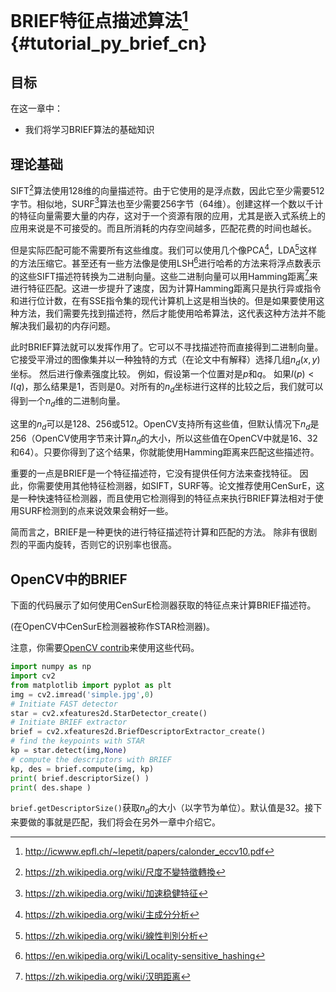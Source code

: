 # BRIEF特征点描述算法[^1] {#tutorial_py_brief_cn}

## 目标

在这一章中：

- 我们将学习BRIEF算法的基础知识

## 理论基础

SIFT[^2]算法使用128维的向量描述符。由于它使用的是浮点数，因此它至少需要512字节。相似地，SURF[^3]算法也至少需要256字节（64维）。创建这样一个数以千计的特征向量需要大量的内存，这对于一个资源有限的应用，尤其是嵌入式系统上的应用来说是不可接受的。而且所消耗的内存空间越多，匹配花费的时间也越长。

但是实际匹配可能不需要所有这些维度。我们可以使用几个像PCA[^5]，LDA[^6]这样的方法压缩它。甚至还有一些方法像是使用LSH[^4]进行哈希的方法来将浮点数表示的这些SIFT描述符转换为二进制向量。这些二进制向量可以用Hamming距离[^7]来进行特征匹配。这进一步提升了速度，因为计算Hamming距离只是执行异或指令和进行位计数，在有SSE指令集的现代计算机上这是相当快的。但是如果要使用这种方法，我们需要先找到描述符，然后才能使用哈希算法，这代表这种方法并不能解决我们最初的内存问题。

此时BRIEF算法就可以发挥作用了。它可以不寻找描述符而直接得到二进制向量。 它接受平滑过的图像集并以一种独特的方式（在论文中有解释）选择几组$n_d$$(x,y)$坐标。 然后进行像素强度比较。 例如，假设第一个位置对是$p$和$q$。 如果$I(p)<I(q)$，那么结果是1，否则是0。对所有的$n_d$坐标进行这样的比较之后，我们就可以得到一个$n_d$维的二进制向量。

这里的$n_d$可以是128、256或512。OpenCV支持所有这些值，但默认情况下$n_d$是256（OpenCV使用字节来计算$n_d$的大小，所以这些值在OpenCV中就是16、32和64）。只要你得到了这个结果，你就能使用Hamming距离来匹配这些描述符。

重要的一点是BRIEF是一个特征描述符，它没有提供任何方法来查找特征。 因此，你需要使用其他特征检测器，如SIFT，SURF等。论文推荐使用CenSurE，这是一种快速特征检测器，而且使用它检测得到的特征点来执行BRIEF算法相对于使用SURF检测到的点来说效果会稍好一些。

简而言之，BRIEF是一种更快的进行特征描述符计算和匹配的方法。 除非有很剧烈的平面内旋转，否则它的识别率也很高。

## OpenCV中的BRIEF

下面的代码展示了如何使用CenSurE检测器获取的特征点来计算BRIEF描述符。

 (在OpenCV中CenSurE检测器被称作STAR检测器)。

注意，你需要[OpenCV contrib](https://github.com/opencv/opencv_contrib)来使用这些代码。

```python
import numpy as np
import cv2
from matplotlib import pyplot as plt
img = cv2.imread('simple.jpg',0)
# Initiate FAST detector
star = cv2.xfeatures2d.StarDetector_create()
# Initiate BRIEF extractor
brief = cv2.xfeatures2d.BriefDescriptorExtractor_create()
# find the keypoints with STAR
kp = star.detect(img,None)
# compute the descriptors with BRIEF
kp, des = brief.compute(img, kp)
print( brief.descriptorSize() )
print( des.shape )
```

`brief.getDescriptorSize()`获取$n_d$的大小（以字节为单位）。默认值是32。接下来要做的事就是匹配，我们将会在另外一章中介绍它。


[^1]: http://icwww.epfl.ch/~lepetit/papers/calonder_eccv10.pdf 
[^2]: https://zh.wikipedia.org/wiki/尺度不變特徵轉換
[^3]: https://zh.wikipedia.org/wiki/加速稳健特征
[^4]: https://en.wikipedia.org/wiki/Locality-sensitive_hashing
[^5]: https://zh.wikipedia.org/wiki/主成分分析
[^6]: https://zh.wikipedia.org/wiki/線性判別分析
[^7]: https://zh.wikipedia.org/wiki/汉明距离
